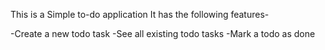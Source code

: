This is a Simple to-do application
It has the following features-

-Create a new todo task
-See all existing todo tasks
-Mark a todo as done
